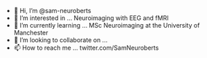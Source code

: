 - 👋 Hi, I’m @sam-neuroberts
- 👀 I’m interested in ... Neuroimaging with EEG and fMRI
- 🌱 I’m currently learning ... MSc Neuroimaging at the University of Manchester
- 💞️ I’m looking to collaborate on ...
- 📫 How to reach me ... twitter.com/SamNeuroberts 

<!---
sam-neuroberts/sam-neuroberts is a ✨ special ✨ repository because its `README.md` (this file) appears on your GitHub profile.
You can click the Preview link to take a look at your changes.
--->

